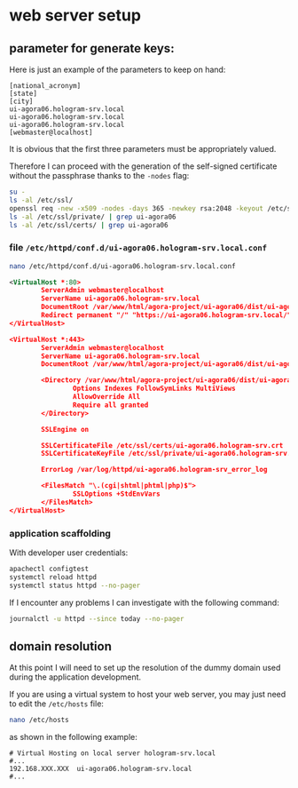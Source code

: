 # web server setup

## parameter for generate keys:

Here is just an example of the parameters to keep on hand:

```text
[national_acronym]
[state]
[city]
ui-agora06.hologram-srv.local
ui-agora06.hologram-srv.local
ui-agora06.hologram-srv.local
[webmaster@localhost]
```

It is obvious that the first three parameters must be appropriately valued.

Therefore I can proceed with the generation of the self-signed certificate without the passphrase thanks to the `-nodes` flag:

```bash
su -
ls -al /etc/ssl/
openssl req -new -x509 -nodes -days 365 -newkey rsa:2048 -keyout /etc/ssl/private/ui-agora06.hologram-srv.key -out /etc/ssl/certs/ui-agora06.hologram-srv.crt
ls -al /etc/ssl/private/ | grep ui-agora06
ls -al /etc/ssl/certs/ | grep ui-agora06
```

### file `/etc/httpd/conf.d/ui-agora06.hologram-srv.local.conf`

```bash
nano /etc/httpd/conf.d/ui-agora06.hologram-srv.local.conf
```

```xml
<VirtualHost *:80>
        ServerAdmin webmaster@localhost
        ServerName ui-agora06.hologram-srv.local
        DocumentRoot /var/www/html/agora-project/ui-agora06/dist/ui-agora06/browser
        Redirect permanent "/" "https://ui-agora06.hologram-srv.local/"
</VirtualHost>

<VirtualHost *:443>
        ServerAdmin webmaster@localhost
        ServerName ui-agora06.hologram-srv.local
        DocumentRoot /var/www/html/agora-project/ui-agora06/dist/ui-agora06/browser

        <Directory /var/www/html/agora-project/ui-agora06/dist/ui-agora06/browser>
                Options Indexes FollowSymLinks MultiViews
                AllowOverride All
                Require all granted
        </Directory>

        SSLEngine on

        SSLCertificateFile /etc/ssl/certs/ui-agora06.hologram-srv.crt
        SSLCertificateKeyFile /etc/ssl/private/ui-agora06.hologram-srv.key

        ErrorLog /var/log/httpd/ui-agora06.hologram-srv_error_log

        <FilesMatch "\.(cgi|shtml|phtml|php)$">
                SSLOptions +StdEnvVars
        </FilesMatch>
</VirtualHost>
```

### application scaffolding

With developer user credentials:

```bash
apachectl configtest
systemctl reload httpd
systemctl status httpd --no-pager
```

If I encounter any problems I can investigate with the following command:

```bash
journalctl -u httpd --since today --no-pager
```

## domain resolution

At this point I will need to set up the resolution of the dummy domain used during the application development.

If you are using a virtual system to host your web server, you may just need to edit the `/etc/hosts` file:

```bash
nano /etc/hosts
```

as shown in the following example:

```text
# Virtual Hosting on local server hologram-srv.local
#...
192.168.XXX.XXX  ui-agora06.hologram-srv.local
#...
```
